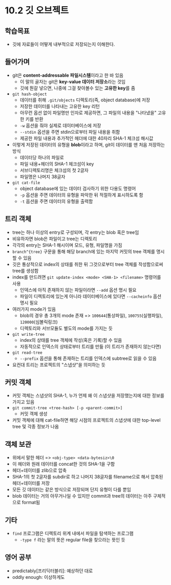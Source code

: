 # 10.2 깃 오브젝트

## 학습목표
- 깃에 자료들이 어떻게 내부적으로 저장되는지 이해한다.

## 들어가며
- git은 **content-addressable 파일시스템**이라고 한 바 있음
   - 이 말의 골자는 git은 **key-value 데이터 저장소**라는 것임
   - 깃에 뭔갈 넣으면, 나중에 그걸 찾아볼수 있는 **고유한 key**를 줌
- `git hash-object`
   - 데이터를 취해 `.git/objects` 디렉토리(즉, object database)에 저장
   - 저장한 데이터를 나타내는 고유한 key 리턴
   - 아무런 옵션 없이 파일명만 인자로 제공하면, 그 파일의 내용을 "나타냈을" 고유한 키를 반환
   - `-w` 옵션을 줘야 실제로 데이터베이스에 저장
   - `--stdin` 옵션을 주면 stdin으로부터 파일 내용을 취함
   - 제공한 파일 내용과 추가적인 헤더에 대한 40자리 SHA-1 체크섬 해시값
- 이렇게 저장된 데이터의 유형을 **blob**이라고 하며, git이 데이터를 맨 처음 저장하는 방식
   - 데이터당 하나의 파일로
   - 파일 내용+헤더의 SHA-1 체크섬이 key
   - 서브디렉토리명은 체크섬의 첫 2글자
   - 파일명은 나머지 38글자
- `git cat-file`
   - object database에 있는 데이터 검사하기 위한 다용도 명령어
   - `-p` 옵션을 주면 데이터의 유형을 파악한 뒤 적절하게 표시하도록 함
   - `-t` 옵션을 주면 데이터의 유형을 출력함

## 트리 객체
- tree는 하나 이상의 entry로 구성되며, 각 entry는 blob 혹은 tree임
- 비유하자면 blob은 파일이고 tree는 디렉토리
- 각각의 entry는 SHA-1 해시이며 모드, 유형, 파일명을 가짐
- `branch^{tree}` 구문을 통해 해당 branch에 있는 마지막 커밋의 tree 객체를 명시할 수 있음
- 깃은 통상적으로 index의 상태를 취한 뒤 그것으로부터 tree 객체를 작성함으로써 tree를 생성함
- index를 만드려면 `git update-index <mode> <SHA-1> <filename>` 명령어를 사용
   - 인덱스에 아직 존재하지 않는 파일이라면 `--add` 옵션 명시 필요
   - 파일이 디렉토리에 있는게 아니라 데이터베이스에 있다면 `--cacheinfo` 옵션 명시 필요
- 여러가지 mode가 있음
   - blob의 경우 총 3개의 mode 존재 => `100644`(통상파일), `100755`(실행파일), `120000`(심볼릭링크)
   - 디렉토리와 서브모듈도 별도의 mode를 가지는 듯
- `git write-tree`
   - index의 상태를 tree 객체에 작성(혹은 기록)할 수 있음
   - 자동적으로 인덱스의 상태로부터 트리를 만듦 (이 트리가 존재하지 않는다면)
- `git read-tree`
   - `--prefix` 옵션을 통해 존재하는 트리를 인덱스에 subtree로 읽을 수 있음
- 요컨대 트리는 프로젝트의 "스냅샷"을 의미하는 듯

## 커밋 객체
- 커밋 객체는 스냅샷의 SHA-1, 누가 언제 왜 이 스냅샷을 저장했는지에 대한 정보를 가지고 있음
- `git commit-tree <tree-hash> [-p <parent-commit>]`
   - 커밋 객체 생성
- 커밋 객체에 대해 cat-file하면 해당 시점의 프로젝트의 스냅샷에 대한 top-level tree 및 각종 정보가 나옴

## 객체 보관
- 위에서 말한 헤더 => `<obj-type> <data-bytesiz>\0`
- 이 헤더와 원래 데이터를 concat한 것의 SHA-1을 구함
- 헤더+데이터를 zlib으로 압축
- SHA-1의 첫 2글자를 subdir로 하고 나머지 38글자를 filename으로 해서 압축된 헤더+데이터를 저장
- 모든 깃 데이터는 같은 방식으로 저장되며 단지 유형이 다를 뿐임
- blob 데이터는 거의 아무거나일 수 있지만 commit과 tree의 데이터는 아주 구체적으로 format됨

## 기타
- `find` 프로그램은 디렉토리 위계 내에서 파일을 탐색하는 프로그램
   - `-type f` 라는 말의 뜻은 regular file을 찾으라는 뜻인 듯

## 영어 공부
- predictably[프리딕터블리]: 예상하던 대로
- oddly enough: 이상하게도
